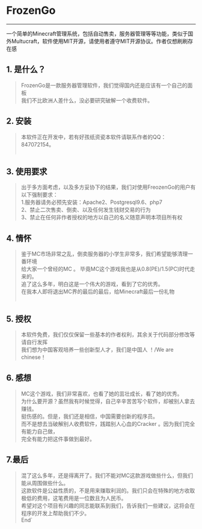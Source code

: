# FrozenGo
---
一个简单的Minecraft管理系统，包括自动售卖，服务器管理等等功能，类似于国外Multucraft，软件使用MIT开源，请使用者遵守MIT开源协议。作者仅想刷刷存在感

## 1. 是什么？
>FrozenGo是一款服务器管理软件，我们觉得国内还是应该有一个自己的面板<br />
>我们不比欧洲人差什么，没必要研究破解一个收费软件。<br />
## 2. 安装 
>本软件正在开发中，若有好孩纸资瓷本软件请联系作者的QQ：847072154。<br />
    
## 3. 使用要求
>出于多方面考虑，以及多方妥协下的结果，我们对使用FreozenGo的用户有以下强制要求：<br />
>1.服务器请务必预先安装：Apache2、Postgresql9.6、php7<br />
>2、禁止二次售卖、倒卖、以及任何发生钱财交易的行为<br />
>3、禁止在任何非作者授权的地方以自己的名义随意声明本项目所有权<br />
## 4. 情怀 
>鉴于MC市场非常之乱，倒卖服务器的小学生非常多，我们希望能够清理一番环境<br />
>给大家一个曾经的MC 。 毕竟MC这个游戏我也是从0.8(PE)/1.5(PC)时代走来的。<br />
>追了这么多年，明白这是一个伟大的游戏，看到了它的优秀。<br />
>在我本人即将退出MC界的最后的最后，给Minecraft最后一份礼物 <br />
    
## 5. 授权    
>本软件免费，我们仅仅保留一些基本的作者权利，其余关于代码部分修改等请自行发挥 <br />
>我们想为中国客观培养一些创新型人才，我们是中国人 ！/We are chinese！<br />
## 6. 感想  
>MC这个游戏，我们非常喜欢，也看了她的茁壮成长，看了她的优秀。<br />
>为什么要开源？虽然我有时候觉得，自己辛辛苦苦写个软件，却被别人拿去赚钱。<br />
>挺伤感的。但是，我们还是相信，中国需要创新的程序员。<br />
>而不是想去当破解别人收费软件，践踏别人心血的Cracker 。因为我们完全有能力自己做，<br />
>完全有能力把这件事做到最好。<br />
## 7.最后
>混了这么多年，还是得离开了。我们不能对MC这款游戏做些什么，但我们能从周围做些什么。<br/>
>这款软件是公益性质的，不是用来赚取利润的。我们只会在特殊的地方收取极低的费用，这笔费用是一位数且为人民币。<br/>
>希望对这个项目有兴趣的同志能联系到我们，告诉我们一些建议，这将会在程序的开发上帮助我们不少。<br/>
>End`
